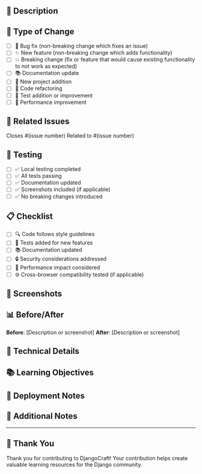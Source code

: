 ## 📝 Description
<!-- A clear and concise description of what this pull request does -->

## 🎯 Type of Change
<!-- What type of change is this? -->

- [ ] 🐛 Bug fix (non-breaking change which fixes an issue)
- [ ] ✨ New feature (non-breaking change which adds functionality)
- [ ] 💥 Breaking change (fix or feature that would cause existing functionality to not work as expected)
- [ ] 📚 Documentation update
- [ ] 🌟 New project addition
- [ ] 🔧 Code refactoring
- [ ] 🧪 Test addition or improvement
- [ ] 🚀 Performance improvement

## 🔗 Related Issues
<!-- Link to related issues -->

Closes #(issue number)
Related to #(issue number)

## 🧪 Testing
<!-- What testing has been done? -->

- [ ] ✅ Local testing completed
- [ ] ✅ All tests passing
- [ ] ✅ Documentation updated
- [ ] ✅ Screenshots included (if applicable)
- [ ] ✅ No breaking changes introduced

## 📋 Checklist
<!-- Before submitting, ensure the following -->

- [ ] 🔍 Code follows style guidelines
- [ ] 🧪 Tests added for new features
- [ ] 📚 Documentation updated
- [ ] 🔒 Security considerations addressed
- [ ] 🚀 Performance impact considered
- [ ] 🌐 Cross-browser compatibility tested (if applicable)

## 📸 Screenshots
<!-- If applicable, add screenshots to show the changes -->

## 📊 Before/After
<!-- If applicable, show before and after states -->

**Before**: [Description or screenshot]
**After**: [Description or screenshot]

## 🔧 Technical Details
<!-- Any technical implementation details -->

## 📚 Learning Objectives
<!-- If this is a new project, what will users learn? -->

## 🚀 Deployment Notes
<!-- Any special deployment considerations -->

## 📝 Additional Notes
<!-- Any other information that reviewers should know -->

---

## 🙏 Thank You
Thank you for contributing to DjangoCraft! Your contribution helps create valuable learning resources for the Django community.
